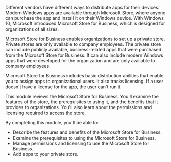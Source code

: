 Different vendors have different ways to distribute apps for their devices. Modern Windows apps are available through Microsoft Store, where anyone can purchase the app and install it on their Windows device. With Windows 10, Microsoft introduced Microsoft Store for Business, which is designed for organizations of all sizes.

Microsoft Store for Business enables organizations to set up a private store. Private stores are only available to company employees. The private store can include publicly available, business-related apps that were purchased from the Microsoft Store for Business. It can also include modern Windows apps that were developed for the organization and are only available to company employees.

Microsoft Store for Business includes basic distribution abilities that enable you to assign apps to organizational users. It also tracks licensing. If a user doesn't have a license for the app, the user can't run it.

This module reviews the Microsoft Store for Business. You'll examine the features of the store, the prerequisites to using it, and the benefits that it provides to organizations. You'll also learn about the permissions and licensing required to access the store.

By completing this module, you'll be able to:

 -  Describe the features and benefits of the Microsoft Store for Business.
 -  Examine the prerequisites to using the Microsoft Store for Business.
 -  Manage permissions and licensing to use the Microsoft Store for Business.
 -  Add apps to your private store.
